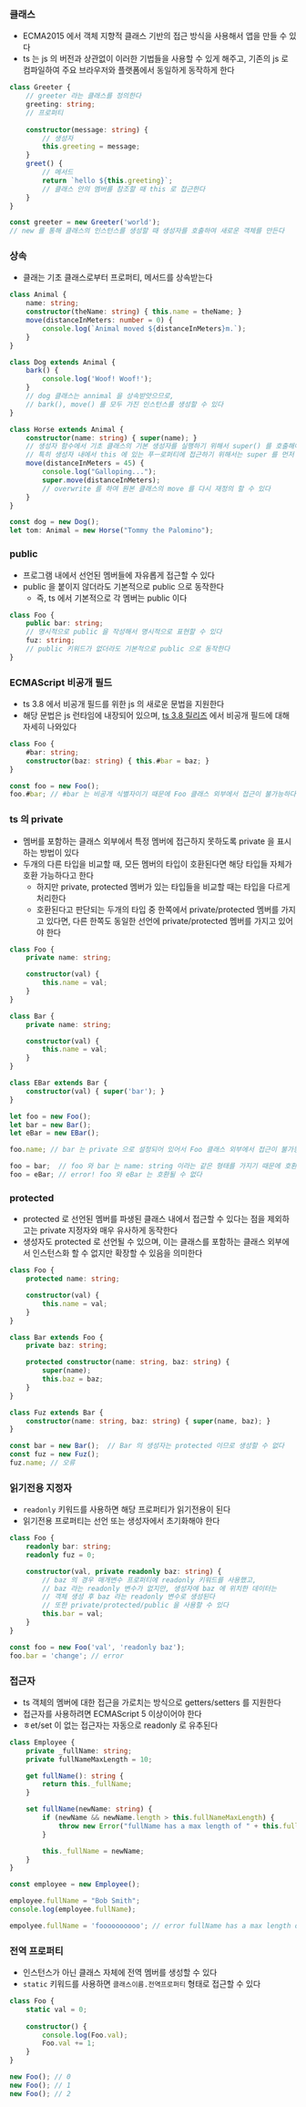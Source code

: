 ### 클래스

* ECMA2015 에서 객체 지향적 클래스 기반의 접근 방식을 사용해서 앱을 만들 수 있다
* ts 는 js 의 버전과 상관없이 이러한 기법들을 사용할 수 있게 해주고, 기존의 js 로 컴파일하여 주요 브라우저와 플랫폼에서 동일하게 동작하게 한다

```typescript
class Greeter {
    // greeter 라는 클래스를 정의한다
    greeting: string;
    // 프로퍼티
  
    constructor(message: string) {
        // 생성자
        this.greeting = message;
    }
    greet() {
        // 메서드
        return `hello ${this.greeting}`;
        // 클래스 안의 멤버를 참조할 때 this 로 접근한다
    }
}

const greeter = new Greeter('world');
// new 를 통해 클래스의 인스턴스를 생성할 때 생성자를 호출하여 새로운 객체를 만든다
```

### 상속

* 클래는 기초 클래스로부터 프로퍼티, 메서드를 상속받는다

```typescript
class Animal {
    name: string;
    constructor(theName: string) { this.name = theName; }
    move(distanceInMeters: number = 0) {
        console.log(`Animal moved ${distanceInMeters}m.`);
    }
}

class Dog extends Animal {
    bark() {
        console.log('Woof! Woof!');
    }
    // dog 클래스는 annimal 을 상속받앗으므로,
    // bark(), move() 를 모두 가진 인스턴스를 생성할 수 있다
}

class Horse extends Animal {
    constructor(name: string) { super(name); }
    // 생성자 함수에서 기초 클래스의 기본 생성자를 실행하기 위해서 super() 를 호출해야 한다
    // 특히 생성자 내에서 this 에 있는 푸ㅡ로퍼티에 접근하기 위해서는 super 를 먼저 호출해야 한다
    move(distanceInMeters = 45) {
        console.log("Galloping...");
        super.move(distanceInMeters);
        // overwrite 를 하여 원본 클래스의 move 를 다시 재정의 할 수 있다
    }
}

const dog = new Dog();
let tom: Animal = new Horse("Tommy the Palomino");
```

### public

* 프로그램 내에서 선언된 멤버들에 자유롭게 접근할 수 있다
* public 을 붙이지 않더라도 기본적으로 public 으로 동작한다
    * 즉, ts 에서 기본적으로 각 멤버는 public 이다

```typescript
class Foo {
    public bar: string;
    // 명시적으로 public 을 작성해서 명시적으로 표현할 수 있다
    fuz: string;
    // public 키워드가 없더라도 기본적으로 public 으로 동작한다
}
```

### ECMAScript 비공개 필드

* ts 3.8 에서 비공개 필드를 위한 js 의 새로운 문법을 지원한다
* 해당 문법은 js 런타임에 내장되어 있으며, [ts 3.8 릴리즈](https://devblogs.microsoft.com/typescript/announcing-typescript-3-8-beta/#type-only-imports-exports) 에서 비공개 필드에 대해 자세히 나와있다

```typescript
class Foo {
    #bar: string;
    constructor(baz: string) { this.#bar = baz; }
}

const foo = new Foo();
foo.#bar; // #bar 는 비공개 식별자이기 때문에 Foo 클래스 외부에서 접근이 불가능하다
```

### ts 의 private

* 멤버를 포함하는 클래스 외부에서 특정 멤버에 접근하지 못하도록 private 을 표시하는 방법이 있다
* 두개의 다른 타입을 비교할 때, 모든 멤버의 타입이 호환된다면 해당 타입들 자체가 호환 가능하다고 한다
    * 하지만 private, protected 멤버가 있는 타입들을 비교할 때는 타입을 다르게 처리한다
    * 호환된다고 판단되는 두개의 타입 중 한쪽에서 private/protected 멤버를 가지고 있다면, 다른 한쪽도 동일한 선언에 private/protected 멤버를 가지고 있어야 한다

```typescript
class Foo {
    private name: string;

    constructor(val) {
        this.name = val;
    }
}

class Bar {
    private name: string;

    constructor(val) {
        this.name = val;
    }
}

class EBar extends Bar {
    constructor(val) { super('bar'); }
}

let foo = new Foo();
let bar = new Bar();
let eBar = new EBar();

foo.name; // bar 는 private 으로 설정되어 있어서 Foo 클래스 외부에서 접근이 불가능하다bar;

foo = bar;  // foo 와 bar 는 name: string 이라는 같은 형태를 가지기 때문에 호환이 가능하다
foo = eBar; // error! foo 와 eBar 는 호환될 수 없다
```

### protected

* protected 로 선언된 멤버를 파생된 클래스 내에서 접근할 수 있다는 점을 제외하고는 private 지정자와 매우 유사하게 동작한다
* 생성자도 protected 로 선언될 수 있으며, 이는 클래스를 포함하는 클래스 외부에서 인스턴스화 할 수 없지만 확장할 수 있음을 의미한다

```typescript
class Foo {
    protected name: string;

    constructor(val) {
        this.name = val;
    }
}

class Bar extends Foo {
    private baz: string;

    protected constructor(name: string, baz: string) {
        super(name);
        this.baz = baz;
    }
}

class Fuz extends Bar {
    constructor(name: string, baz: string) { super(name, baz); }
}

const bar = new Bar();  // Bar 의 생성자는 protected 이므로 생성할 수 없다
const fuz = new Fuz();
fuz.name; // 오류
```

### 읽기전용 지정자

* `readonly` 키워드를 사용하면 해당 프로퍼티가 읽기전용이 된다
* 읽기전용 프로퍼티는 선언 또는 생성자에서 초기화해야 한다

```typescript
class Foo {
    readonly bar: string;
    readonly fuz = 0;

    constructor(val, private readonly baz: string) {
        // baz 의 경우 매개변수 프로퍼티에 readonly 키워드를 사용했고,
        // baz 라는 readonly 변수가 없지만, 생성자에 baz 에 위치한 데이터는
        // 객체 생성 후 baz 라는 readonly 변수로 생성된다
        // 또한 private/protected/public 을 사용할 수 있다
        this.bar = val;
    }
}

const foo = new Foo('val', 'readonly baz');
foo.bar = 'change'; // error
```

### 접근자

* ts 객체의 멤버에 대한 접근을 가로치는 방식으로 getters/setters 를 지원한다
* 접근자를 사용하려면 ECMAScript 5 이상이어야 한다
* ㅎet/set 이 없는 접근자는 자동으로 readonly 로 유추된다

```typescript
class Employee {
    private _fullName: string;
    private fullNameMaxLength = 10;

    get fullName(): string {
        return this._fullName;
    }

    set fullName(newName: string) {
        if (newName && newName.length > this.fullNameMaxLength) {
            throw new Error("fullName has a max length of " + this.fullNameMaxLength);
        }

        this._fullName = newName;
    }
}

const employee = new Employee();

employee.fullName = "Bob Smith";
console.log(employee.fullName);

empolyee.fullName = 'foooooooooo'; // error fullName has a max length of 10
```

### 전역 프로퍼티

* 인스턴스가 아닌 클래스 자체에 전역 멤버를 생성할 수 있다
* `static` 키워드를 사용하면 `클래스이름.전역프로퍼티` 형태로 접근할 수 있다

```typescript
class Foo {
    static val = 0;
  
    constructor() {
        console.log(Foo.val);
        Foo.val += 1;
    }
}

new Foo(); // 0
new Foo(); // 1
new Foo(); // 2
```
